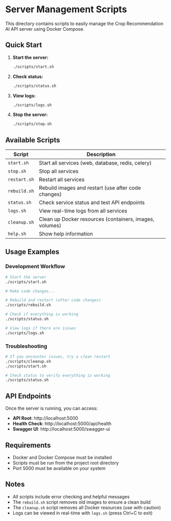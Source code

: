 # Server Management Scripts

This directory contains scripts to easily manage the Crop Recommendation AI API server using Docker Compose.

## Quick Start

1. **Start the server:**
   ```bash
   ./scripts/start.sh
   ```

2. **Check status:**
   ```bash
   ./scripts/status.sh
   ```

3. **View logs:**
   ```bash
   ./scripts/logs.sh
   ```

4. **Stop the server:**
   ```bash
   ./scripts/stop.sh
   ```

## Available Scripts

| Script | Description |
|--------|-------------|
| `start.sh` | Start all services (web, database, redis, celery) |
| `stop.sh` | Stop all services |
| `restart.sh` | Restart all services |
| `rebuild.sh` | Rebuild images and restart (use after code changes) |
| `status.sh` | Check service status and test API endpoints |
| `logs.sh` | View real-time logs from all services |
| `cleanup.sh` | Clean up Docker resources (containers, images, volumes) |
| `help.sh` | Show help information |

## Usage Examples

### Development Workflow

```bash
# Start the server
./scripts/start.sh

# Make code changes...

# Rebuild and restart (after code changes)
./scripts/rebuild.sh

# Check if everything is working
./scripts/status.sh

# View logs if there are issues
./scripts/logs.sh
```

### Troubleshooting

```bash
# If you encounter issues, try a clean restart
./scripts/cleanup.sh
./scripts/start.sh

# Check status to verify everything is working
./scripts/status.sh
```

## API Endpoints

Once the server is running, you can access:

- **API Root**: http://localhost:5000
- **Health Check**: http://localhost:5000/api/health
- **Swagger UI**: http://localhost:5000/swagger-ui

## Requirements

- Docker and Docker Compose must be installed
- Scripts must be run from the project root directory
- Port 5000 must be available on your system

## Notes

- All scripts include error checking and helpful messages
- The `rebuild.sh` script removes old images to ensure a clean build
- The `cleanup.sh` script removes all Docker resources (use with caution)
- Logs can be viewed in real-time with `logs.sh` (press Ctrl+C to exit) 